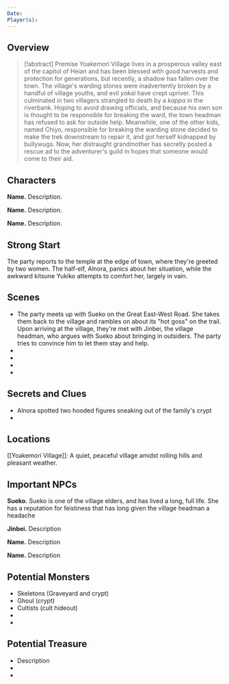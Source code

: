 ```yaml
---
Date: 
Player(s):
---
```


## Overview


> [!abstract] Premise
 Yoakemori Village lives in a prosperous valley east of the capitol of Heian and has been blessed with good harvests and protection for generations, but recently, a shadow has fallen over the town. The village's warding stones were inadvertently broken by a handful of village youths, and evil *yokai* have crept upriver. This culminated in two villagers strangled to death by a *kappa* in the riverbank. Hoping to avoid drawing officials, and because his own son is thought to be responsible for breaking the ward, the town headman has refused to ask for outside help. Meanwhile, one of the other kids, named Chiyo, responsible for breaking the warding stone decided to make the trek downstream to repair it, and got herself kidnapped by bullywugs. Now, her distraught grandmother has secretly posted a rescue ad to the adventurer's guild in hopes that someone would come to their aid.
 
 

## Characters  

  
**Name.** Description.  
  
**Name.** Description.  
  
**Name.** Description.  
  
## Strong Start  
  
The party reports to the temple at the edge of town, where they're greeted by two women. The half-elf, Alnora, panics about her situation, while the awkward kitsune Yukiko attempts to comfort her, largely in vain.
  
## Scenes  
  
* The party meets up with Sueko on the Great East-West Road. She takes them back to the village and rambles on about its "hot goss" on the trail. Upon arriving at the village, they're met with Jinbei, the village headman, who argues with Sueko about bringing in outsiders. The party tries to convince him to let them stay and help.
* 
*  
*  
*  
  
## Secrets and Clues  
  
* Alnora spotted two hooded figures sneaking out of the family's crypt
* 
  
## Locations  
  
[[Yoakemori Village]]: A quiet, peaceful village amidst rolling hills and pleasant weather.
  
## Important NPCs  
  
**Sueko.** Sueko is one of the village elders, and has lived a long, full life. She has a reputation for feistiness that has long given the village headman a headache
  
**Jinbei.** Description  
  
**Name.** Description  
  
**Name.** Description  
  
## Potential Monsters  
  
* Skeletons (Graveyard and crypt)
* Ghoul (crypt)
* Cultists (cult hideout)
* 
* 
## Potential Treasure  
  
* Description  
*  
* 